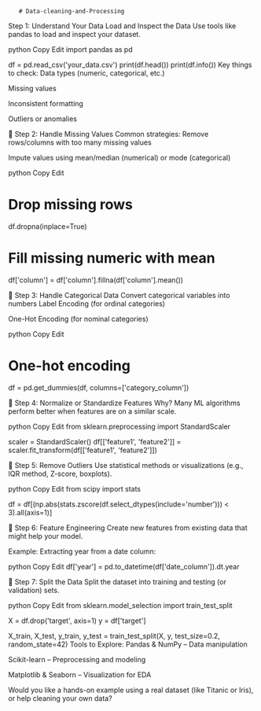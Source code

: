        # Data-cleaning-and-Processing

 Step 1: Understand Your Data
Load and Inspect the Data
Use tools like pandas to load and inspect your dataset.

python
Copy
Edit
import pandas as pd

df = pd.read_csv('your_data.csv')
print(df.head())
print(df.info())
Key things to check:
Data types (numeric, categorical, etc.)

Missing values

Inconsistent formatting

Outliers or anomalies

🔹 Step 2: Handle Missing Values
Common strategies:
Remove rows/columns with too many missing values

Impute values using mean/median (numerical) or mode (categorical)

python
Copy
Edit
# Drop missing rows
df.dropna(inplace=True)

# Fill missing numeric with mean
df['column'] = df['column'].fillna(df['column'].mean())


🔹 Step 3: Handle Categorical Data
Convert categorical variables into numbers
Label Encoding (for ordinal categories)

One-Hot Encoding (for nominal categories)

python
Copy
Edit
# One-hot encoding
df = pd.get_dummies(df, columns=['category_column'])

🔹 Step 4: Normalize or Standardize Features
Why?
Many ML algorithms perform better when features are on a similar scale.

python
Copy
Edit
from sklearn.preprocessing import StandardScaler

scaler = StandardScaler()
df[['feature1', 'feature2']] = scaler.fit_transform(df[['feature1', 'feature2']])

🔹 Step 5: Remove Outliers
Use statistical methods or visualizations (e.g., IQR method, Z-score, boxplots).

python
Copy
Edit
from scipy import stats

df = df[(np.abs(stats.zscore(df.select_dtypes(include='number'))) < 3).all(axis=1)]


🔹 Step 6: Feature Engineering
Create new features from existing data that might help your model.

Example: Extracting year from a date column:

python
Copy
Edit
df['year'] = pd.to_datetime(df['date_column']).dt.year


🔹 Step 7: Split the Data
Split the dataset into training and testing (or validation) sets.

python
Copy
Edit
from sklearn.model_selection import train_test_split

X = df.drop('target', axis=1)
y = df['target']

X_train, X_test, y_train, y_test = train_test_split(X, y, test_size=0.2, random_state=42)
Tools to Explore:
Pandas & NumPy – Data manipulation

Scikit-learn – Preprocessing and modeling

Matplotlib & Seaborn – Visualization for EDA

Would you like a hands-on example using a real dataset (like Titanic or Iris), or help cleaning your own data?
